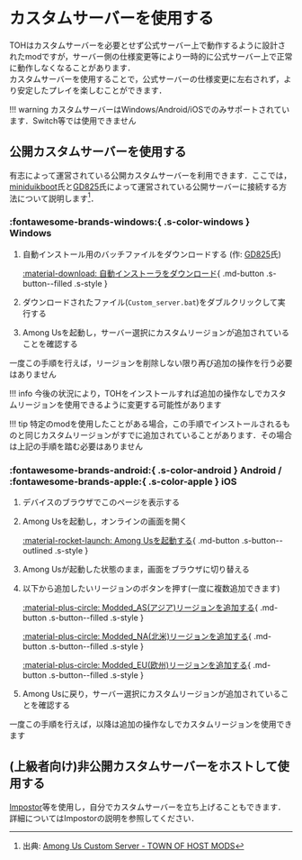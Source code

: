 # カスタムサーバーを使用する

TOHはカスタムサーバーを必要とせず公式サーバー上で動作するように設計されたmodですが，サーバー側の仕様変更等により一時的に公式サーバー上で正常に動作しなくなることがあります．  
カスタムサーバーを使用することで，公式サーバーの仕様変更に左右されず，より安定したプレイを楽しむことができます．  

!!! warning
    カスタムサーバーはWindows/Android/iOSでのみサポートされています．Switch等では使用できません

## 公開カスタムサーバーを使用する
<!-- TODO: スクリーンショット等を追加する -->

有志によって運営されている公開カスタムサーバーを利用できます．ここでは，[miniduikboot](https://github.com/miniduikboot)氏と[GD825](https://github.com/GD825)氏によって運営されている公開サーバーに接続する方法について説明します[^1]．

### :fontawesome-brands-windows:{ .s-color-windows } Windows

1. 自動インストール用のバッチファイルをダウンロードする (作: [GD825](https://github.com/GD825)氏)  

    [:material-download: 自動インストーラをダウンロード](https://github.com/GD825/regioninfo/releases/download/V3A/Custom_server.bat){ .md-button .s-button--filled .s-style }

1. ダウンロードされたファイル(`Custom_server.bat`)をダブルクリックして実行する
1. Among Usを起動し，サーバー選択にカスタムリージョンが追加されていることを確認する

一度この手順を行えば，リージョンを削除しない限り再び追加の操作を行う必要はありません

!!! info
    今後の状況により，TOHをインストールすれば追加の操作なしでカスタムリージョンを使用できるように変更する可能性があります

!!! tip
    特定のmodを使用したことがある場合，この手順でインストールされるものと同じカスタムリージョンがすでに追加されていることがあります．その場合は上記の手順を踏む必要はありません

### :fontawesome-brands-android:{ .s-color-android } Android / :fontawesome-brands-apple:{ .s-color-apple } iOS

1. デバイスのブラウザでこのページを表示する
1. Among Usを起動し，オンラインの画面を開く

    [:material-rocket-launch: Among Usを起動する](amongus:){ .md-button .s-button--outlined .s-style }  

1. Among Usが起動した状態のまま，画面をブラウザに切り替える
1. 以下から追加したいリージョンのボタンを押す(一度に複数追加できます)

    [:material-plus-circle: Modded_AS(アジア)リージョンを追加する](amongus://init?servername=Modded_AS&serverport=443&serverip=https%3A%2F%2Fau-as.duikbo.at&usedtls=false){ .md-button .s-button--filled .s-style }  

    [:material-plus-circle: Modded_NA(北米)リージョンを追加する](amongus://init?servername=Modded_NA&serverport=443&serverip=https%3A%2F%2Faumods.org&usedtls=false){ .md-button .s-button--filled .s-style }  

    [:material-plus-circle: Modded_EU(欧州)リージョンを追加する](amongus://init?servername=Modded_EU&serverport=443&serverip=https%3A%2F%2Fau-eu.duikbo.at&usedtls=false){ .md-button .s-button--filled .s-style }

1. Among Usに戻り，サーバー選択にカスタムリージョンが追加されていることを確認する

一度この手順を行えば，以降は追加の操作なしでカスタムリージョンを使用できます

## (上級者向け)非公開カスタムサーバーをホストして使用する

[Impostor](https://github.com/Impostor/Impostor)等を使用し，自分でカスタムサーバーを立ち上げることもできます．詳細についてはImpostorの説明を参照してください．

[^1]: 出典: [Among Us Custom Server - TOWN OF HOST MODS](https://aumods.org/)
